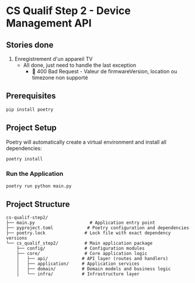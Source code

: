 # CS Qualif Step 2 - Device Management API

## Stories done
1. Enregistrement d'un appareil TV
   - All done, just need to handle the last exception
     - 🔴 400 Bad Request - Valeur de firmwareVersion, location ou timezone non supporté

## Prerequisites

```bash
pip install poetry
```

## Project Setup

Poetry will automatically create a virtual environment and install all dependencies:
```bash
poetry install
```

### Run the Application

```bash
poetry run python main.py
```

## Project Structure

```
cs-qualif-step2/
├── main.py                     # Application entry point
├── pyproject.toml             # Poetry configuration and dependencies
├── poetry.lock               # Lock file with exact dependency versions
└── cs_qualif_step2/          # Main application package
    ├── config/               # Configuration modules
    ├── core/                 # Core application logic
    │   ├── api/             # API layer (routes and handlers)
    │   ├── application/     # Application services
    │   ├── domain/          # Domain models and business logic
    │   └── infra/           # Infrastructure layer
```
